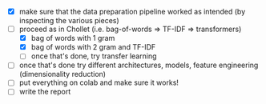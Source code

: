 - [x] make sure that the data preparation pipeline worked as intended (by inspecting the various pieces)
- [ ] proceed as in Chollet (i.e. bag-of-words => TF-IDF => transformers)
    - [x] bag of words with 1 gram
    - [x] bag of words with 2 gram and TF-IDF
    - [ ] once that's done, try transfer learning
- [ ] once that's done try different architectures, models, feature engineering (dimensionality reduction)
- [ ] put everything on colab and make sure it works!
- [ ] write the report
